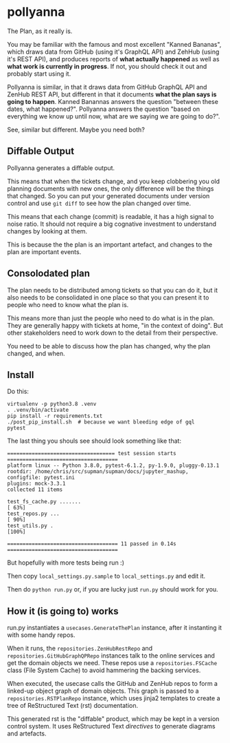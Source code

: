 # pollyanna

The Plan, as it really is.

You may be familiar with the famous and most excellent "Kanned Bananas",
which draws data from GitHub (using it's GraphQL API)
and ZehHub (using it's REST API),
and produces reports of **what actually happened**
as well as **what work is currently in progress**.
If not, you should check it out and probably start using it.

Pollyanna is similar, in that it draws data from GitHub GraphQL API and ZenHub REST API,
but different in that it documents **what the plan says is going to happen**.
Kanned Banannas answers the question "between these dates, what happened?".
Pollyanna answers the question "based on everything we know up until now,
what are we saying we are going to do?".

See, similar but different. Maybe you need both?


## Diffable Output

Pollyanna generates a diffable output.

This means that when the tickets change,
and you keep clobbering you old planning documents with new ones,
the only difference will be the things that changed.
So you can put your generated documents under version control
and use `git diff` to see how the plan changed over time.

This means that each change (commit) is readable,
it has a high signal to noise ratio.
It should not require a big cognative investment
to understand changes by looking at them.

This is because the the plan is an important artefact,
and changes to the plan are important events.

## Consolodated plan

The plan needs to be distributed among tickets
so that you can do it,
but it also needs to be consolidated in one place
so that you can present it to people
who need to know what the plan is.

This means more than just the people
who need to do what is in the plan.
They are generally happy with tickets at home,
"in the context of doing".
But other stakeholders need to work down to the detail
from their perspective.

You need to be able to discuss how the plan has changed,
why the plan changed, and when.

## Install

Do this:
```
virtualenv -p python3.8 .venv
. .venv/bin/activate
pip install -r requirements.txt
./post_pip_install.sh  # because we want bleeding edge of gql
pytest
```

The last thing you shouls see should look something like that:
```
=================================== test session starts ====================================
platform linux -- Python 3.8.0, pytest-6.1.2, py-1.9.0, pluggy-0.13.1
rootdir: /home/chris/src/supman/supman/docs/jupyter_mashup, configfile: pytest.ini
plugins: mock-3.3.1
collected 11 items                                                                         

test_fs_cache.py .......                                                             [ 63%]
test_repos.py ...                                                                    [ 90%]
test_utils.py .                                                                      [100%]

==================================== 11 passed in 0.14s ====================================
```
But hopefully with more tests being run :)

Then copy `local_settings.py.sample` to `local_settings.py` and edit it.

Then do `python run.py` or, if you are lucky just `run.py` should work for you.

## How it (is going to) works

run.py instantiates a `usecases.GenerateThePlan` instance,
after it instanting it with some handy repos.

When it runs, the `repositories.ZenHubRestRepo` and `repositories.GitHubGraphQPRepo` instances
talk to the online services and get the domain objects we need.
These repos use a `repositories.FSCache` class (File System Cache)
to avoid hammering the backing services.

When executed, the usecase calls the GitHub and ZenHub repos
to form a linked-up object graph of domain objects.
This graph is passed to a `repositories.RSTPlanRepo` instance,
which uses jinja2 templates to create
a tree of ReStructured Text (rst) documentation.

This generated rst is the "diffable" product,
which may be kept in a version control system.
It uses ReStructured Text *directives* to generate diagrams and artefacts.
